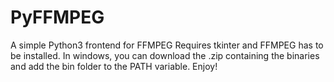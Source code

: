 # PyFFMPEG
A simple Python3 frontend for FFMPEG
Requires tkinter and FFMPEG has to be installed.
In windows, you can download the .zip containing the binaries and add the bin folder to the PATH variable.
Enjoy!

